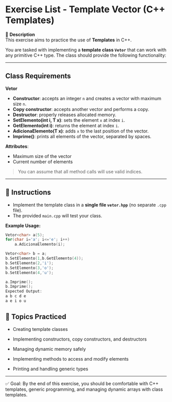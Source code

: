 # Exercise List - Template Vector (C++ Templates)

📌 **Description**  
This exercise aims to practice the use of **Templates** in C++.  

You are tasked with implementing a **template class `Vetor`** that can work with any primitive C++ type. The class should provide the following functionality:

---

## Class Requirements

**Vetor<T>**  
- **Constructor**: accepts an integer `n` and creates a vector with maximum size `n`.  
- **Copy constructor**: accepts another vector and performs a copy.  
- **Destructor**: properly releases allocated memory.  
- **SetElemento(int i, T x)**: sets the element `x` at index `i`.  
- **GetElemento(int i)**: returns the element at index `i`.  
- **AdicionaElemento(T x)**: adds `x` to the last position of the vector.  
- **Imprime()**: prints all elements of the vector, separated by spaces.  

**Attributes**:  
- Maximum size of the vector  
- Current number of elements  

> You can assume that all method calls will use valid indices.

---

## 📝 Instructions
- Implement the template class in a **single file `vetor.hpp`** (no separate `.cpp` file).  
- The provided `main.cpp` will test your class.  

**Example Usage:**
```cpp
Vetor<char> a(5);  
for(char i='a'; i<='e'; i++)  
    a.AdicionaElemento(i);  

Vetor<char> b = a;  
b.SetElemento(1,b.GetElemento(4));  
b.SetElemento(2,'i');  
b.SetElemento(3,'o');  
b.SetElemento(4,'u');  

a.Imprime();  
b.Imprime();    
Expected Output:  
a b c d e  
a e i o u
```
## 🎯 Topics Practiced

- Creating template classes

- Implementing constructors, copy constructors, and destructors

- Managing dynamic memory safely

- Implementing methods to access and modify elements

- Printing and handling generic types
---

✅ Goal: By the end of this exercise, you should be comfortable with C++ templates, generic programming, and managing dynamic arrays with class templates.


